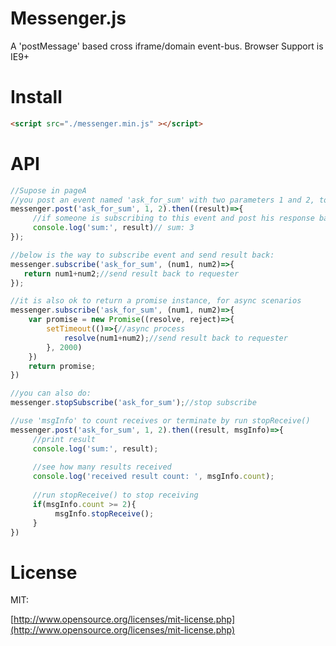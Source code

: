 # Messenger.js

A 'postMessage' based cross iframe/domain event-bus.
Browser Support is IE9+

# Install

```html
<script src="./messenger.min.js" ></script>
```

# API

```javascript
//Supose in pageA
//you post an event named 'ask_for_sum' with two parameters 1 and 2, to see if someone is subscribing
messenger.post('ask_for_sum', 1, 2).then((result)=>{
     //if someone is subscribing to this event and post his response back, it should be received at here:
     console.log('sum:', result)// sum: 3
});
```

```javascript
//below is the way to subscribe event and send result back:
messenger.subscribe('ask_for_sum', (num1, num2)=>{
   return num1+num2;//send result back to requester
});

//it is also ok to return a promise instance, for async scenarios
messenger.subscribe('ask_for_sum', (num1, num2)=>{
    var promise = new Promise((resolve, reject)=>{
        setTimeout(()=>{//async process
            resolve(num1+num2);//send result back to requester
        }, 2000)
    })
    return promise;
})

```

```javascript
//you can also do:
messenger.stopSubscribe('ask_for_sum');//stop subscribe

//use 'msgInfo' to count receives or terminate by run stopReceive()
messenger.post('ask_for_sum', 1, 2).then((result, msgInfo)=>{    
     //print result     
     console.log('sum:', result);
     
     //see how many results received   
     console.log('received result count: ', msgInfo.count);  
     
     //run stopReceive() to stop receiving
     if(msgInfo.count >= 2){
          msgInfo.stopReceive();
     }
})

```

# License

MIT: 

[http://www.opensource.org/licenses/mit-license.php](http://www.opensource.org/licenses/mit-license.php)


